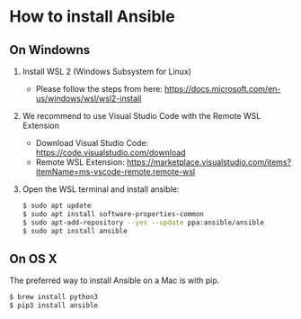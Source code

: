 # How to install Ansible

## On Windowns

1. Install WSL 2 (Windows Subsystem for Linux)
	
	- Please follow the steps from here: https://docs.microsoft.com/en-us/windows/wsl/wsl2-install
	
2. We recommend to use Visual Studio Code with the Remote WSL Extension
	
	- Download Visual Studio Code: https://code.visualstudio.com/download
	- Remote WSL Extension: https://marketplace.visualstudio.com/items?itemName=ms-vscode-remote.remote-wsl
	
3. Open the WSL terminal and install ansible:

	```bash
	$ sudo apt update
	$ sudo apt install software-properties-common
	$ sudo apt-add-repository --yes --update ppa:ansible/ansible
	$ sudo apt install ansible	
	```
	
## On OS X

The preferred way to install Ansible on a Mac is with pip.

```bash
$ brew install python3
$ pip3 install ansible
```

